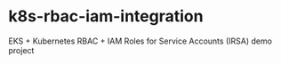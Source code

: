 # k8s-rbac-iam-integration
EKS + Kubernetes RBAC + IAM Roles for Service Accounts (IRSA) demo project
